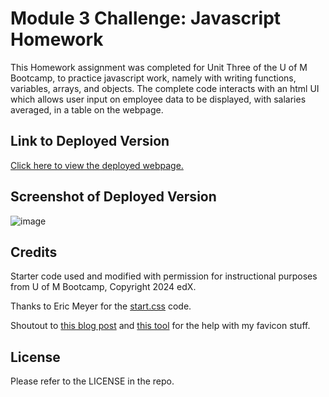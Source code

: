 # Module 3 Challenge: Javascript Homework

This Homework assignment was completed for Unit Three of the U of M Bootcamp, to practice javascript work, namely with writing functions, variables, arrays, and objects. The complete code interacts with an html UI which allows user input on employee data to be displayed, with salaries averaged, in a table on the webpage.

## Link to Deployed Version
[Click here to view the deployed webpage.](https://floatingpoint-exaflop.github.io/employee-payroll-tracker)

## Screenshot of Deployed Version
![image](./assets/images/deployed-screenshot.png)

## Credits

Starter code used and modified with permission for instructional purposes from U of M Bootcamp, Copyright 2024 edX.

Thanks to Eric Meyer for the [start.css](http://meyerweb.com/eric/tools/css/reset/) code.

Shoutout to [this blog post](https://www.seoptimer.com/blog/favicon-not-showing-up/) and [this tool](https://favicon.io/favicon-converter/) for the help with my favicon stuff.

## License

Please refer to the LICENSE in the repo.